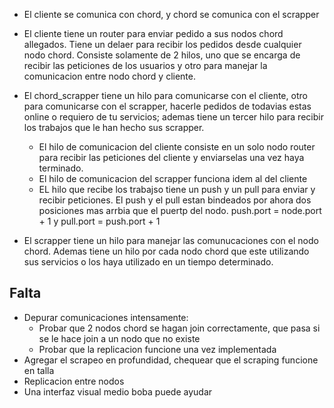 * El cliente se comunica con chord, y chord se comunica con el scrapper

* El cliente tiene un router para enviar pedido a sus nodos chord allegados. Tiene un delaer para recibir los pedidos desde cualquier nodo chord. Consiste solamente de 2 hilos, uno que se encarga de recibir las peticiones de los usuarios y otro para manejar la comunicacion entre nodo chord y cliente.

* El chord_scrapper tiene un hilo para comunicarse con el cliente, otro para comunicarse con el scrapper, hacerle pedidos de todavias estas online o requiero de tu servicios; ademas tiene un tercer hilo para recibir los trabajos que le han hecho sus scrapper.
    - El hilo de comunicacion del cliente consiste en un solo nodo router para recibir las peticiones del cliente y enviarselas una vez haya terminado.
    - El hilo de comunicacion del scrapper funciona idem al del cliente
    - EL hilo que recibe los trabajso tiene un push y un pull para enviar y recibir peticiones. El push y el pull estan bindeados por ahora dos posiciones mas arrbia que el puertp del nodo. push.port = node.port + 1 y pull.port = push.port + 1

* El scrapper tiene un hilo para manejar las comunucaciones con el nodo chord. Ademas tiene un hilo por cada nodo chord que este utilizando sus servicios o los haya utilizado en un tiempo determinado.

## Falta

* Depurar comunicaciones intensamente:
    - Probar que 2 nodos chord se hagan join correctamente, que pasa si se le hace join a un nodo que no existe
    - Probar que la replicacion funcione una vez implementada
* Agregar el scrapeo en profundidad, chequear que el scraping funcione en talla
* Replicacion entre nodos
* Una interfaz visual medio boba puede ayudar